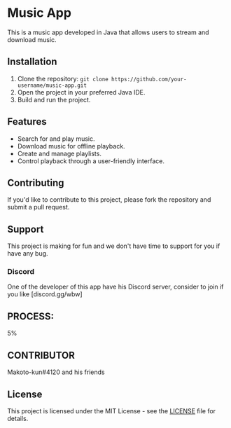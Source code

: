 # Music App

This is a music app developed in Java that allows users to stream and download music.

## Installation

1. Clone the repository: `git clone https://github.com/your-username/music-app.git`
2. Open the project in your preferred Java IDE.
3. Build and run the project.

## Features

- Search for and play music.
- Download music for offline playback.
- Create and manage playlists.
- Control playback through a user-friendly interface.

## Contributing

If you'd like to contribute to this project, please fork the repository and submit a pull request. 

## Support

This project is making for fun and we don't have time to support for you if have any bug.

### Discord

One of the developer of this app have his Discord server, consider to join if you like [discord.gg/wbw] 

## PROCESS:

5%

## CONTRIBUTOR 

Makoto-kun#4120 and his friends 

## License

This project is licensed under the MIT License - see the [LICENSE](LICENSE) file for details.
